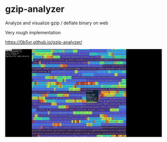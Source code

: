 # gzip-analyzer

Analyze and visualize gzip / deflate binary on web

Very rough implementation

https://0b5vr.github.io/gzip-analyzer/

![preview of gzip-analyzer](./readme-images/preview.png)
